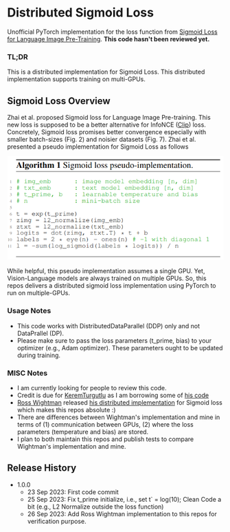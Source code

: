 # Distributed Sigmoid Loss

Unofficial PyTorch implementation for the loss function from [Sigmoid Loss for Language Image Pre-Training](https://arxiv.org/abs/2303.15343). **This code hasn't been reviewed yet.**

### TL;DR

This is a distributed implementation for Sigmoid Loss. This distributed implementation supports training on multi-GPUs.

## Sigmoid Loss Overview

Zhai et al. proposed Sigmoid loss for Language Image Pre-training. This new loss is supposed to be a better alternative for InfoNCE ([Clip](https://arxiv.org/abs/2103.00020)) loss. Concretely, Sigmoid loss promises better convergence especially with smaller batch-sizes (Fig. 2) and noisier datasets (Fig. 7). Zhai et al. presented a pseudo implementation for Sigmoid Loss as follows

![Sigmoid Loss Pseudo Implementation.png](./imgs/sigmoid_loss_pseudo_implementation.png)

While helpful, this pseudo implementation assumes a single GPU. Yet, Vision-Language models are always trained on multiple GPUs. So, this repos delivers a distributed sigmoid loss implementation using PyTorch to run on multiple-GPUs.

### Usage Notes

- This code works with DistributedDataParallel (DDP) only and not DataPrallel (DP).
- Please make sure to pass the loss parameters (t_prime, bias) to your optimizer (e.g., Adam optimizer). These parameters ought to be updated during training.

### MISC Notes

- I am currently looking for people to review this code.
- Credit is due for [KeremTurgutlu](https://gist.github.com/KeremTurgutlu) as I am borrowing some of [his code](https://gist.github.com/KeremTurgutlu/4a6f7078dc62f292c85b9903197c75f7)
- [Ross Wightman](https://github.com/rwightman) released [his distributed implementation](https://github.com/mlfoundations/open_clip/pull/634) for Sigmoid loss which makes this repos absolute :)
- There are differences between Wightman's implementation and mine in terms of (1) communication between GPUs, (2) where the loss parameters (temperature and bias) are stored.
- I plan to both maintain this repos and publish tests to compare Wightman's implementation and mine.

## Release History

- 1.0.0
  - 23 Sep 2023: First code commit
  - 25 Sep 2023: Fix t_prime initialize, i.e., set t` = log(10); Clean Code a bit (e.g., L2 Normalize outside the loss function)
  - 26 Sep 2023: Add Ross Wightman implementation to this repos for verification purpose.
